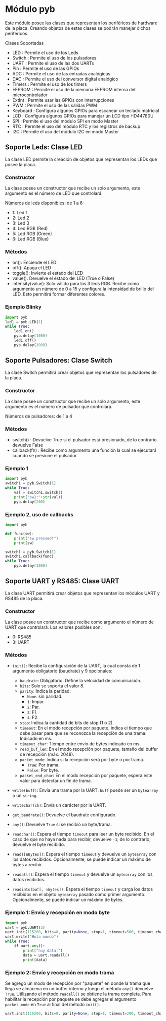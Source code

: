 # Módulo pyb

Este módulo posee las clases que representan los periféricos de hardware de la placa. Creando objetos de estas clases se podrán manejar dichos perifericos.

Clases Soportadas

* LED : Permite el uso de los Leds
* Switch : Permite el uso de los pulsadores
* UART : Permite el uso de las dos UARTs
* Pin : Permite el uso de las GPIOs
* ADC : Permite el uso de las entradas analógicas
* DAC : Permite el uso del conversor digital analógico
* Timers : Permite el uso de los timers
* EEPROM : Permite el uso de la memoria EEPROM interna del microcontrolador
* ExtInt : Permite usar las GPIOs con interrupciones
* PWM : Permite el uso de las salidas PWM
* Keyboard : Configura algunos GPIOs para escanear un teclado matricial
* LCD : Configura algunos GPIOs para manejar un LCD tipo HD44780U
* SPI : Permite el uso del módulo SPI en modo Master
* RTC : Permite el uso del módulo RTC y los registros de backup
* I2C : Permite el uso del módulo I2C en modo Master

## Soporte Leds: Clase LED

La clase LED permite la creación de objetos que representan los LEDs que posee la placa.

### Constructor

La clase posee un constructor que recibe un solo argumento, este argumento es el número de LED que controlará.

Números de leds disponibles: de 1 a 6:

* 1: Led 1
* 2: Led 2
* 3: Led 3
* 4: Led RGB (Red)
* 5: Led RGB (Green)
* 6: Led RGB (Blue)

### Métodos

* on(): Enciende el LED
* off(): Apaga el LED
* toggle(): Invierte el estado del LED
* value(): Devuelve el estado del LED (True o False)
* intensity(value): Solo válido para los 3 leds RGB. Recibe como argumento un número de 0 a 15 y configura la intensidad de brillo del LED. Esto permitirá formar diferentes colores.

### Ejemplo Blinky

```python
import pyb
led1 = pyb.LED(1)
while True:
    led1.on()
    pyb.delay(1000)
    led1.off()
    pyb.delay(1000)
```

## Soporte Pulsadores: Clase Switch

La clase Switch permitirá crear objetos que representan los pulsadores de la placa.

### Constructor

La clase posee un constructor que recibe un solo argumento, este argumento es el número de pulsador que controlará.

Números de pulsadores: de 1 a 4

### Métodos

* switch() : Devuelve True si el pulsador está presionado, de lo contrario devuelve False
* callback(fn) : Recibe como argumento una función la cual se ejecutará cuando se presione el pulsador.

### Ejemplo 1

```python
import pyb
switch1 = pyb.Switch(1)
while True:
    val = switch1.switch()
    print('sw1:'+str(val))
    pyb.delay(200)
```

### Ejemplo 2, uso de callbacks

```python
import pyb

def func(sw):
    print("sw pressed!")
    print(sw)

switch1 = pyb.Switch(1)
switch1.callback(func)
while True:
    pyb.delay(1000)
```

## Soporte UART y RS485: Clase UART

La clase UART permitirá crear objetos que representan los módulos UART y RS485 de la placa.

### Constructor

La clase posee un constructor que recibe como argumento el número de UART que controlará. Los valores posibles son:

- 0: RS485
- 3: UART

### Métodos

- `init()`: Recibe la configuración de la UART, la cual consta de 1 argumento obligatorio (baudrate) y 9 opcionales:
  - `baudrate`: Obligatorio. Define la velocidad de comunicación.
  - `bits`: Solo se soporta el valor 8.
  - `parity`: Indica la paridad:
    - `None`: sin paridad.
    - `1`: Impar.
    - `2`: Par.
    - `3`: F1.
    - `4`: F2.
  - `stop`: Indica la cantidad de bits de stop (1 o 2).
  - `timeout`: En el modo recepción por paquete, indica el tiempo que debe pasar para que se reconozca la recepción de una trama. Indicado en ms.
  - `timeout_char`: Tiempo entre envío de bytes indicado en ms.
  - `read_buf_len`: En el modo recepción por paquete, tamaño del buffer de recepción (máx. 2048).
  - `packet_mode`: Indica si la recepción será por byte o por trama.
    - `True`: Por trama.
    - `False`: Por byte.
  - `packet_end_char`: En el modo recepción por paquete, espera este valor para detectar un fin de trama.

- `write(buff)`: Envía una trama por la UART. `buff` puede ser un `bytearray` o un `string`.
- `writechar(ch)`: Envía un carácter por la UART.
- `get_baudrate()`: Devuelve el baudrate configurado.
- `any()`: Devuelve `True` si se recibió un byte/trama.
- `readchar()`: Espera el tiempo `timeout` para leer un byte recibido. En el caso de que no haya nada para recibir, devuelve `-1`; de lo contrario, devuelve el byte recibido.
- `read([nBytes])`: Espera el tiempo `timeout` y devuelve un `bytearray` con los datos recibidos. Opcionalmente, se puede indicar un máximo de bytes a recibir.
- `readall()`: Espera el tiempo `timeout` y devuelve un `bytearray` con los datos recibidos.
- `readinto(buf[, nbytes])`: Espera el tiempo `timeout` y carga los datos recibidos en el objeto `bytearray` pasado como primer argumento. Opcionalmente, se puede indicar un máximo de bytes.

### Ejemplo 1: Envío y recepción en modo byte

```python
import pyb
uart = pyb.UART(3)
uart.init(115200, bits=8, parity=None, stop=1, timeout=500, timeout_char=1, read_buf_len=64)
uart.write("Hola mundo")
while True:
    if uart.any():
        print("hay data:")
        data = uart.readall()
        print(data)
```

### Ejemplo 2: Envío y recepción en modo trama

Se agregó un modo de recepción por "paquete" en donde la trama que llega se almacena en un buffer interno y luego el método `any()` devuelve `True`. Utilizando el método `readall()` se obtiene la trama completa. Para habilitar la recepción por paquete se debe agregar el argumento `packet_mode` en `True` al final del método `init()`.

```python
uart.init(115200, bits=8, parity=None, stop=1, timeout=200, timeout_char=1, read_buf_len=64, packet_mode=True)
```
